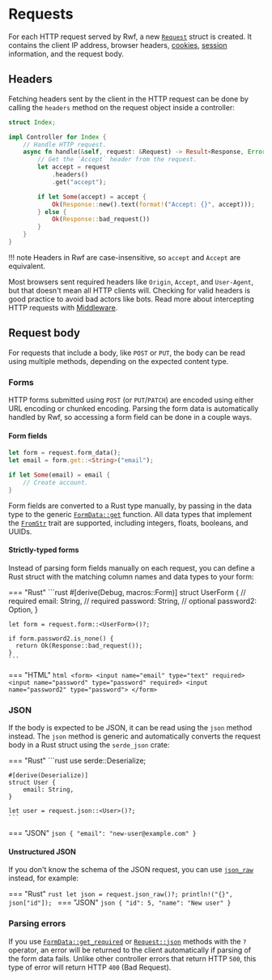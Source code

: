 # Requests

For each HTTP request served by Rwf, a new [`Request`](https://docs.rs/rwf/latest/rwf/http/request/struct.Request.html) struct is created. It contains the client IP address,
browser headers, [cookies](../cookies), [session](../sessions) information, and the request body.

## Headers

Fetching headers sent by the client in the HTTP request can be done by calling the `headers` method on the request object
inside a controller:

```rust
struct Index;

impl Controller for Index {
    // Handle HTTP request.
    async fn handle(&self, request: &Request) -> Result<Response, Error> {
        // Get the `Accept` header from the request.
        let accept = request
            .headers()
            .get("accept");

        if let Some(accept) = accept {
            Ok(Response::new().text(format!("Accept: {}", accept)));
        } else {
            Ok(Response::bad_request())
        }
    }
}
```

!!! note
    Headers in Rwf are case-insensitive, so `accept` and `Accept` are equivalent.

Most browsers sent required headers like `Origin`, `Accept`, and `User-Agent`, but that doesn't mean all HTTP clients will.
Checking for valid headers is good practice to avoid bad actors like bots. Read more about intercepting HTTP requests with [Middleware](../middleware).

## Request body

For requests that include a body, like `POST` or `PUT`, the body can be read using multiple methods, depending
on the expected content type.

### Forms

HTTP forms submitted using `POST` (or `PUT`/`PATCH`) are encoded using either URL encoding or chunked encoding.
Parsing the form data is automatically handled by Rwf, so accessing a form field can be done in a couple ways.

#### Form fields

```rust
let form = request.form_data();
let email = form.get::<String>("email");

if let Some(email) = email {
    // Create account.
}
```

Form fields are converted to a Rust type manually, by passing in the data type to
the generic [`FormData::get`](https://docs.rs/rwf/latest/rwf/http/form_data/enum.FormData.html#method.get) function.
All data types that implement the [`FromStr`](https://doc.rust-lang.org/stable/std/str/trait.FromStr.html) trait are supported, including integers, floats, booleans, and UUIDs.

#### Strictly-typed forms

Instead of parsing form fields manually on each request, you can define a Rust struct with the matching
column names and data types to your form:

=== "Rust"
    ```rust
    #[derive(Debug, macros::Form)]
    struct UserForm {
        // required
        email: String,
        // required
        password: String,
        // optional
        password2: Option<String>,
    }

    let form = request.form::<UserForm>()?;

    if form.password2.is_none() {
      return Ok(Response::bad_request());
    }
    ```
=== "HTML"
    ```html
    <form>
      <input name="email" type="text" required>
      <input name="password" type="password" required>
      <input name="password2" type="password">
    </form>
    ```

### JSON

If the body is expected to be JSON, it can be read using the `json` method instead. The `json` method
is generic and automatically converts the request body in a Rust struct using the `serde_json` crate:

=== "Rust"
    ```rust
    use serde::Deserialize;

    #[derive(Deserialize)]
    struct User {
        email: String,
    }

    let user = request.json::<User>()?;
    ```
=== "JSON"
    ```json
    {
      "email": "new-user@example.com"
    }
    ```

#### Unstructured JSON

If you don't know the schema of the JSON request, you can use [`json_raw`](https://docs.rs/rwf/latest/rwf/http/request/struct.Request.html#method.json_raw) instead, for example:

=== "Rust"
    ```rust
    let json = request.json_raw()?;
    println!("{}", json["id"]);
    ```
=== "JSON"
    ```json
    {
      "id": 5,
      "name": "New user"
    }
    ```

### Parsing errors

If you use [`FormData::get_required`](https://docs.rs/rwf/latest/rwf/http/form_data/enum.FormData.html#method.get_required) or [`Request::json`](https://docs.rs/rwf/latest/rwf/http/request/struct.Request.html#method.json) methods with the `?` operator,
an error will be returned to the client automatically if parsing of the form data fails.
Unlike other controller errors that return HTTP `500`, this type of error will return HTTP `400` (Bad Request).
